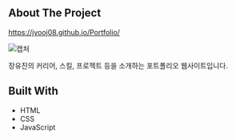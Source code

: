 ## About The Project

https://jyooj08.github.io/Portfolio/

![캡처](https://user-images.githubusercontent.com/38034994/135386890-d0037856-ccdc-4274-9b31-73e8471078a1.PNG)

장유진의 커리어, 스킬, 프로젝트 등을 소개하는 포트폴리오 웹사이트입니다.

## Built With
* HTML
* CSS
* JavaScript
